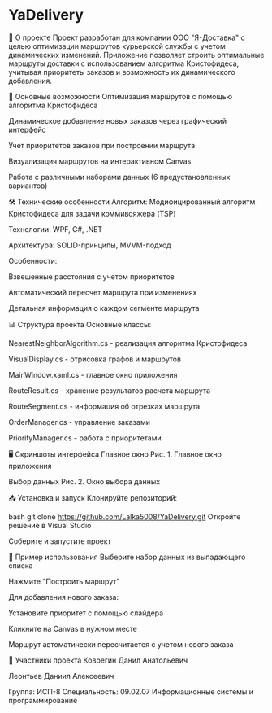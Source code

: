 # YaDelivery
 
📌 О проекте
Проект разработан для компании ООО "Я-Доставка" с целью оптимизации маршрутов курьерской службы с учетом динамических изменений. Приложение позволяет строить оптимальные маршруты доставки с использованием алгоритма Кристофидеса, учитывая приоритеты заказов и возможность их динамического добавления.

🚀 Основные возможности
Оптимизация маршрутов с помощью алгоритма Кристофидеса

Динамическое добавление новых заказов через графический интерфейс

Учет приоритетов заказов при построении маршрута

Визуализация маршрутов на интерактивном Canvas

Работа с различными наборами данных (6 предустановленных вариантов)

🛠 Технические особенности
Алгоритм: Модифицированный алгоритм Кристофидеса для задачи коммивояжера (TSP)

Технологии: WPF, C#, .NET

Архитектура: SOLID-принципы, MVVM-подход

Особенности:

Взвешенные расстояния с учетом приоритетов

Автоматический пересчет маршрута при изменениях

Детальная информация о каждом сегменте маршрута

📊 Структура проекта
Основные классы:

NearestNeighborAlgorithm.cs - реализация алгоритма Кристофидеса

VisualDisplay.cs - отрисовка графов и маршрутов

MainWindow.xaml.cs - главное окно приложения

RouteResult.cs - хранение результатов расчета маршрута

RouteSegment.cs - информация об отрезках маршрута

OrderManager.cs - управление заказами

PriorityManager.cs - работа с приоритетами

🖥 Скриншоты интерфейса
Главное окно
Рис. 1. Главное окно приложения

Выбор данных
Рис. 2. Окно выбора данных

📥 Установка и запуск
Клонируйте репозиторий:

bash
git clone https://github.com/Lalka5008/YaDelivery.git
Откройте решение в Visual Studio

Соберите и запустите проект

📝 Пример использования
Выберите набор данных из выпадающего списка

Нажмите "Построить маршрут"

Для добавления нового заказа:

Установите приоритет с помощью слайдера

Кликните на Canvas в нужном месте

Маршрут автоматически пересчитается с учетом нового заказа

🤝 Участники проекта
Коврегин Данил Анатольевич

Леонтьев Даниил Алексеевич

Группа: ИСП-8
Специальность: 09.02.07 Информационные системы и программирование
